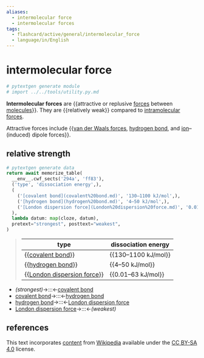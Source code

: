 ```yaml
---
aliases:
  - intermolecular force
  - intermolecular forces
tags:
  - flashcard/active/general/intermolecular_force
  - language/in/English
---
```


# intermolecular force

```Python
# pytextgen generate module
# import ../../tools/utility.py.md
```

__Intermolecular forces__ are {{attractive or replusive [forces](force.md) between [molecules](molecule.md)}}. They are {{relatively weak}} compared to [intramolecular forces](intramolecular%20force.md). <!--SR:!2025-08-18,640,310!2026-05-29,878,330-->

Attractive forces include {{[van der Waals forces](van%20der%20Waals%20force.md), [hydrogen bond](hydrogen%20bond.md), and [ion](ion.md)–(induced) dipole forces}}. <!--SR:!2024-09-08,319,250-->

## relative strength

```Python
# pytextgen generate data
return await memorize_table(
  __env__.cwf_sects('294a', 'ff83'),
  ('type', 'dissociation energy',),
  (
    ('[covalent bond](covalent%20bond.md)', '130–1100 kJ/mol',),
    ('[hydrogen bond](hydrogen%20bond.md)', '4–50 kJ/mol',),
    ('[London dispersion force](London%20dispersion%20force.md)', '0.01–63 kJ/mol',),
  ),
  lambda datum: map(cloze, datum),
  pretext="strongest", posttext="weakest",
)
```

<!--pytextgen generate section="294a"--><!-- The following content is generated at 2023-03-26T19:44:39.015343+08:00. Any edits will be overridden! -->

> | type | dissociation energy |
> |-|-|
> | {{[covalent bond](covalent%20bond.md)}} | {{130–1100 kJ/mol}} |
> | {{[hydrogen bond](hydrogen%20bond.md)}} | {{4–50 kJ/mol}} |
> | {{[London dispersion force](London%20dispersion%20force.md)}} | {{0.01–63 kJ/mol}} | <!--SR:!2025-12-16,693,310!2024-10-27,108,170!2027-03-06,1031,330!2024-12-04,297,210!2026-11-13,949,330!2024-12-22,424,290-->

<!--/pytextgen-->

<!--pytextgen generate section="ff83"--><!-- The following content is generated at 2024-03-07T00:12:03.503454+08:00. Any edits will be overridden! -->

- _(strongest)_→:::←[covalent bond](covalent%20bond.md) <!--SR:!2027-06-22,1198,350!2027-03-03,1114,350-->
- [covalent bond](covalent%20bond.md)→:::←[hydrogen bond](hydrogen%20bond.md) <!--SR:!2026-11-10,946,330!2028-04-05,1425,350-->
- [hydrogen bond](hydrogen%20bond.md)→:::←[London dispersion force](London%20dispersion%20force.md) <!--SR:!2027-07-15,1218,350!2026-08-13,883,330-->
- [London dispersion force](London%20dispersion%20force.md)→:::←_(weakest)_ <!--SR:!2028-08-06,1523,350!2027-04-06,1137,350-->

<!--/pytextgen-->

## references

This text incorporates [content](https://en.wikipedia.org/wiki/intermolecular_force) from [Wikipedia](Wikipedia.md) available under the [CC BY-SA 4.0](https://creativecommons.org/licenses/by-sa/4.0/) license.
